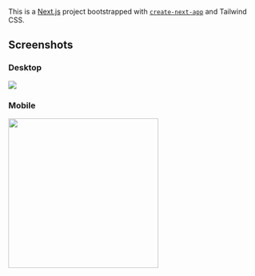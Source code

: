 This is a [Next.js](https://nextjs.org/) project bootstrapped with [`create-next-app`](https://github.com/vercel/next.js/tree/canary/packages/create-next-app) and Tailwind CSS.

## Screenshots
### Desktop
<img src="https://i.imgur.com/z1tPeAH.jpeg">

### Mobile 
<img src="https://i.imgur.com/TPPEkCl.png" width="300px">

